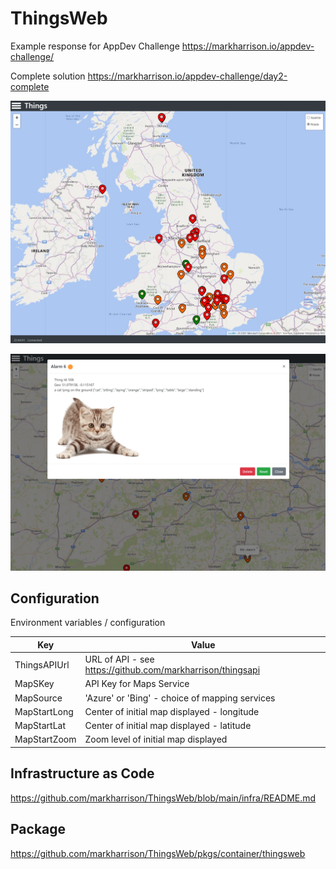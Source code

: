 # ThingsWeb

Example response for AppDev Challenge <https://markharrison.io/appdev-challenge/>

Complete solution <https://markharrison.io/appdev-challenge/day2-complete>

![](docs/scrn1.png)

![](docs/scrn2.png)


## Configuration

Environment variables / configuration 

| Key          | Value     |  
|--------------|-----------| 
| ThingsAPIUrl | URL of API - see <https://github.com/markharrison/thingsapi>  |  
| MapSKey      | API Key for Maps Service   |   
| MapSource    | 'Azure' or 'Bing' - choice of mapping services  |  
| MapStartLong | Center of initial map displayed - longitude |  
| MapStartLat  | Center of initial map displayed - latitude  |  
| MapStartZoom | Zoom level of initial map displayed |  

## Infrastructure as Code

<https://github.com/markharrison/ThingsWeb/blob/main/infra/README.md>


## Package 

<https://github.com/markharrison/ThingsWeb/pkgs/container/thingsweb>
